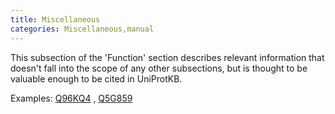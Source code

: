 ```yaml
---
title: Miscellaneous
categories: Miscellaneous,manual
---
```


This subsection of the 'Function' section describes relevant information that doesn't fall into the scope of any other subsections, but is thought to be valuable enough to be cited in UniProtKB.

Examples: [Q96KQ4](https://www.uniprot.org/uniprotkb/Q96KQ4#miscellaneous) , [Q5G859](https://www.uniprot.org/uniprotkb/O77459#miscellaneous)
